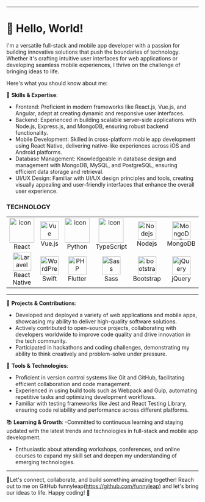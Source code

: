 
---




# 👋 Hello, World!
I'm a versatile full-stack and mobile app developer with a passion for building innovative solutions that push the boundaries of technology. 
Whether it's crafting intuitive user interfaces for web applications or developing seamless mobile experiences, I thrive on the challenge of bringing ideas to life.

Here's what you should know about me:

🚀 **Skills & Expertise**:
- Frontend: Proficient in modern frameworks like React.js, Vue.js, and Angular, adept at creating dynamic and responsive user interfaces.
- Backend: Experienced in building scalable server-side applications with Node.js, Express.js, and MongoDB, ensuring robust backend functionality.
- Mobile Development: Skilled in cross-platform mobile app development using React Native, delivering native-like experiences across iOS and Android platforms.
- Database Management: Knowledgeable in database design and management with MongoDB, MySQL, and PostgreSQL, ensuring efficient data storage and retrieval.
- UI/UX Design: Familiar with UI/UX design principles and tools, creating visually appealing and user-friendly interfaces that enhance the overall user experience.


### TECHNOLOGY

<table align="center">
  <tr>
    <td align="center" width="96">
        <img src="https://techstack-generator.vercel.app/react-icon.svg" alt="icon" width="65" height="65" />
      <br>React
    </td>
    <td align="center" width="96">
        <img src="https://skillicons.dev/icons?i=vue" width="48" height="48" alt="Vue" />
      <br>Vue.js
    </td>
      <td align="center" width="96">
      <a href="#macropower-tech">
        <img src="https://techstack-generator.vercel.app/next.js.svg" alt="icon" width="65" height="65" />
      </a>
      <br>Python
    </td>
    <td align="center" width="96">
        <img src="https://techstack-generator.vercel.app/ts-icon.svg" alt="icon" width="65" height="65" />
      <br>TypeScript
    </td>
       <td align="center" width="96">
        <img src="https://skillicons.dev/icons?i=nodejs" width="48" height="48" alt="Nodejs" />
      <br>Nodejs
      </td>
   <td align="center" width="96">
        <img src="https://skillicons.dev/icons?i=mongodb" width="48" height="48" alt="MongoDB" />
      <br>MongoDB
    </td>
       <td align="center" width="96">
        <img src="https://skillicons.dev/icons?i=tailwind" width="48" height="48" alt="tailwind" />
      <br>Tailwind
    </td>
    <td align="center" width="96">
        <img src="https://techstack-generator.vercel.app/django-icon.svg" alt="icon" width="65" height="65" />
      <br>Django
  </td>
  </tr>
  <tr>
         <td align="center"  width="96">
        <img src="https://skillicons.dev/icons?i=react native" width="48" height="48" alt="Laravel" />
      <br>React Native
    </td>
      </td>
     <td align="center" width="96">
        <img src="https://skillicons.dev/icons?i=swift width="48" height="48" alt="WordPress" />
      <br>Swift
    </td>   
    <td align="center" width="96">
        <img src="https://skillicons.dev/icons?i=flutter" width="48" height="48" alt="PHP" />
      <br>Flutter
    </td>
              <td align="center" width="96">
        <img src="https://skillicons.dev/icons?i=sass" width="48" height="48" alt="Sass" />
      <br>Sass
              </td>   
                <td align="center"  width="96">
        <img src="https://skillicons.dev/icons?i=bootstrap" width="48" height="48" alt="bootstrap" />
      <br>Bootstrap
    </td>  
    <td align="center" width="96">
        <img src="https://skillicons.dev/icons?i=jquery" width="48" height="48" alt="jQuery" />
      <br>jQuery
    </td>
     <td align="center" width="96">
        <img src="https://techstack-generator.vercel.app/mysql-icon.svg" alt="icon" width="65" height="65" />
      <br>MySQL
    </td>
     <td align="center" width="96"> 
        <img src="https://user-images.githubusercontent.com/25181517/192108372-f71d70ac-7ae6-4c0d-8395-51d8870c2ef0.png" width="48" height="48" alt="Git" />
      <br>Git
    </td>
</table>

---
💼 **Projects & Contributions**:
- Developed and deployed a variety of web applications and mobile apps, showcasing my ability to deliver high-quality software solutions.
- Actively contributed to open-source projects, collaborating with developers worldwide to improve code quality and drive innovation in the tech community.
- Participated in hackathons and coding challenges, demonstrating my ability to think creatively and problem-solve under pressure.

🔧 **Tools & Technologies**:
- Proficient in version control systems like Git and GitHub, facilitating efficient collaboration and code management.
- Experienced in using build tools such as Webpack and Gulp, automating repetitive tasks and optimizing development workflows.
- Familiar with testing frameworks like Jest and React Testing Library, ensuring code reliability and performance across different platforms.

📚 **Learning & Growth**:
-Committed to continuous learning and staying updated with the latest trends and technologies in full-stack and mobile app development.
- Enthusiastic about attending workshops, conferences, and online courses to expand my skill set and deepen my understanding of emerging technologies.


---

 🌟Let's connect, collaborate, and build something amazing together! Reach out to me on GitHub funnyleap(https://github.com/funnyleap) and let's bring our ideas to life. Happy coding! 🎉


